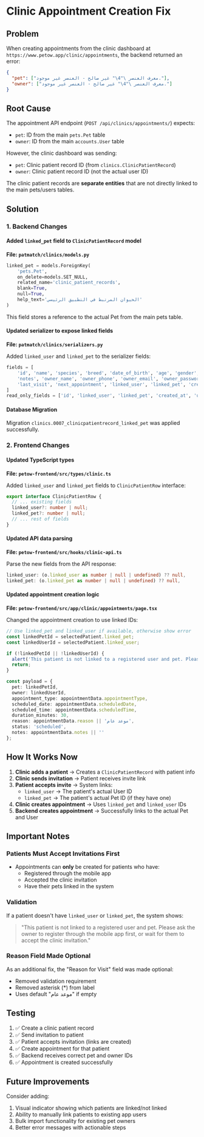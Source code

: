 # Clinic Appointment Creation Fix

## Problem
When creating appointments from the clinic dashboard at `https://www.petow.app/clinic/appointments`, the backend returned an error:

```json
{
  "pet": ["معرف العنصر \"4\" غير صالح - العنصر غير موجود."],
  "owner": ["معرف العنصر \"4\" غير صالح - العنصر غير موجود."]
}
```

## Root Cause
The appointment API endpoint (`POST /api/clinics/appointments/`) expects:
- `pet`: ID from the main `pets.Pet` table
- `owner`: ID from the main `accounts.User` table

However, the clinic dashboard was sending:
- `pet`: Clinic patient record ID (from `clinics.ClinicPatientRecord`)
- `owner`: Clinic patient record ID (not the actual user ID)

The clinic patient records are **separate entities** that are not directly linked to the main pets/users tables.

## Solution

### 1. Backend Changes

#### Added `linked_pet` field to `ClinicPatientRecord` model
**File: `patmatch/clinics/models.py`**

```python
linked_pet = models.ForeignKey(
    'pets.Pet',
    on_delete=models.SET_NULL,
    related_name='clinic_patient_records',
    blank=True,
    null=True,
    help_text='الحيوان المرتبط في التطبيق الرئيسي'
)
```

This field stores a reference to the actual Pet from the main pets table.

#### Updated serializer to expose linked fields
**File: `patmatch/clinics/serializers.py`**

Added `linked_user` and `linked_pet` to the serializer fields:

```python
fields = [
    'id', 'name', 'species', 'breed', 'date_of_birth', 'age', 'gender', 'status',
    'notes', 'owner_name', 'owner_phone', 'owner_email', 'owner_password',
    'last_visit', 'next_appointment', 'linked_user', 'linked_pet', 'created_at', 'updated_at'
]
read_only_fields = ['id', 'linked_user', 'linked_pet', 'created_at', 'updated_at']
```

#### Database Migration
Migration `clinics.0007_clinicpatientrecord_linked_pet` was applied successfully.

### 2. Frontend Changes

#### Updated TypeScript types
**File: `petow-frontend/src/types/clinic.ts`**

Added `linked_user` and `linked_pet` fields to `ClinicPatientRow` interface:

```typescript
export interface ClinicPatientRow {
  // ... existing fields
  linked_user?: number | null;
  linked_pet?: number | null;
  // ... rest of fields
}
```

#### Updated API data parsing
**File: `petow-frontend/src/hooks/clinic-api.ts`**

Parse the new fields from the API response:

```typescript
linked_user: (o.linked_user as number | null | undefined) ?? null,
linked_pet: (o.linked_pet as number | null | undefined) ?? null,
```

#### Updated appointment creation logic
**File: `petow-frontend/src/app/clinic/appointments/page.tsx`**

Changed the appointment creation to use linked IDs:

```typescript
// Use linked_pet and linked_user if available, otherwise show error
const linkedPetId = selectedPatient.linked_pet;
const linkedUserId = selectedPatient.linked_user;

if (!linkedPetId || !linkedUserId) {
  alert('This patient is not linked to a registered user and pet. Please ask the owner to register through the mobile app first, or wait for them to accept the clinic invitation.');
  return;
}

const payload = {
  pet: linkedPetId,
  owner: linkedUserId,
  appointment_type: appointmentData.appointmentType,
  scheduled_date: appointmentData.scheduledDate,
  scheduled_time: appointmentData.scheduledTime,
  duration_minutes: 30,
  reason: appointmentData.reason || 'موعد عام',
  status: 'scheduled',
  notes: appointmentData.notes || ''
};
```

## How It Works Now

1. **Clinic adds a patient** → Creates a `ClinicPatientRecord` with patient info
2. **Clinic sends invitation** → Patient receives invite link
3. **Patient accepts invite** → System links:
   - `linked_user` → The patient's actual User ID
   - `linked_pet` → The patient's actual Pet ID (if they have one)
4. **Clinic creates appointment** → Uses `linked_pet` and `linked_user` IDs
5. **Backend creates appointment** → Successfully links to the actual Pet and User

## Important Notes

### Patients Must Accept Invitations First
- Appointments can **only** be created for patients who have:
  - Registered through the mobile app
  - Accepted the clinic invitation
  - Have their pets linked in the system

### Validation
If a patient doesn't have `linked_user` or `linked_pet`, the system shows:
> "This patient is not linked to a registered user and pet. Please ask the owner to register through the mobile app first, or wait for them to accept the clinic invitation."

### Reason Field Made Optional
As an additional fix, the "Reason for Visit" field was made optional:
- Removed validation requirement
- Removed asterisk (*) from label
- Uses default "موعد عام" if empty

## Testing

1. ✅ Create a clinic patient record
2. ✅ Send invitation to patient
3. ✅ Patient accepts invitation (links are created)
4. ✅ Create appointment for that patient
5. ✅ Backend receives correct pet and owner IDs
6. ✅ Appointment is created successfully

## Future Improvements

Consider adding:
1. Visual indicator showing which patients are linked/not linked
2. Ability to manually link patients to existing app users
3. Bulk import functionality for existing pet owners
4. Better error messages with actionable steps

